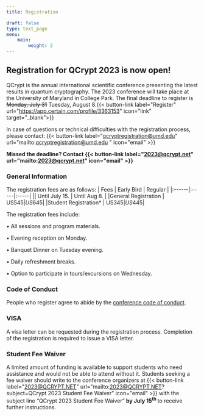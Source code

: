 ```yaml
---
title: Registration

draft: false
type: text_page
menu:
    main:
        weight: 2
---
```


## Registration for QCrypt 2023 is now open!
QCrypt is the annual international scientific conference presenting the latest results in quantum cryptography. The 2023 conference will take place at the University of Maryland in 
College Park. The final deadline to register is <strike>Monday, July 31</strike> Tuesday, August 8.{{< button-link label="Register" url="https://app.certain.com/profile/3363153" icon="link" target="_blank">}}<br>
<a style="color: red"></a>

In case of questions or technical difficulties with the registration process, please contact: {{< button-link label="qcryptregistration@umd.edu" url="mailto:qcryptregistration@umd.edu " icon="email" >}}

<strong>Missed the deadline? Contact {{< button-link label="2023@qcrypt.net" url="mailto:2023@qcrypt.net" icon="email" >}}</strong>

### General Information
The registration fees are as follows:
|  Fees |  Early Bird  |  Regular  |
|:------|:-----|:-----|
||  Until July 15.  |  Until Aug 8.   |
|General Registration | US$545 |US$645|
|Student Registration* | US$345 |US$445|


The registration fees include:

•  All sessions and program materials.

•  Evening reception on Monday.

•  Banquet Dinner on Tuesday evening.

•  Daily refreshment breaks.

•  Option to participate in tours/excursions on Wednesday.


### Code of Conduct
People who register agree to abide by the <a href="/code-of-conduct">conference code of conduct</a>.

### VISA

A visa letter can be requested during the registration process. Completion of the registration is required to issue a VISA letter. 

<!--If you wish to participate in person, please check with the Taiwan Embassy near your region for VISA application process (<a target="_blank" href="https://www.boca.gov.tw/lp-206-2.html">https://www.boca.gov.tw/lp-206-2.html</a>). After your VISA application is approved, please write to us at {{< button-link label="2022@qcrypt.net" url="mailto:2022@qcrypt.net" icon="email" >}} , we will send you a link to pay for the balance of the registration fee.

P.S. If you need an invitation letter for the VISA application, please reply to the registration confirmation letter. -->

### Student Fee Waiver
A limited amount of funding is available to support students who need assistance and would not be able to attend without it. Students seeking a fee waiver should write to the conference organizers at {{< button-link label="2023@QCRYPT.NET" url="mailto:2023@QCRYPT.NET?subject=QCrypt 2023 Student Fee Waiver" icon="email" >}}
 with the subject line “QCrypt 2023 Student Fee Waiver” <strong> by July 15<sup>th</sup> </strong> to receive further instructions. 

<!-- **You can still register for the conference, but participation links will only be sent out twice a day.** In the meanwhile, you can watch the live stream on our QCrypt Conference YouTube channel: https://www.youtube.com/channel/UClpn9CxuZPHw3nzhdv0m3Hw/videos

In case of questions or technical difficulties, please contact: {{< button-link label="2022@qcrypt.net" url="mailto:2022@qcrypt.net" icon="email" >}}-->
